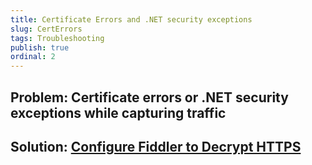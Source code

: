 ```yaml
---
title: Certificate Errors and .NET security exceptions
slug: CertErrors
tags: Troubleshooting
publish: true
ordinal: 2
---
```


Problem: Certificate errors or .NET security exceptions while capturing traffic
-------------------------------------------------------------------------------

Solution: [Configure Fiddler to Decrypt HTTPS][1]
-------------------------------------------------

[1]: ../Configure-Fiddler/Tasks/DecryptHTTPS.md